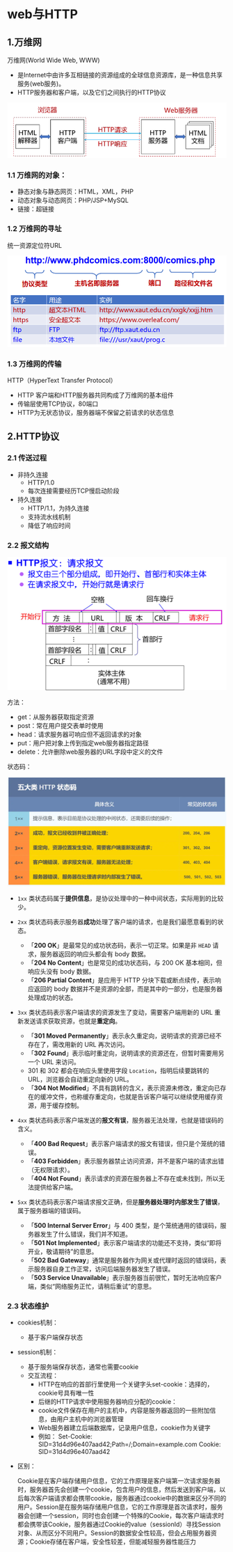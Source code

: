 # web与HTTP

## 1.万维网

万维网(World Wide Web, WWW)

* 是Internet中由许多互相链接的资源组成的全球信息资源库，是一种信息共享服务(web服务)。
* HTTP服务器和客户端，以及它们之间执行的HTTP协议

![image-20240513084345856](./assets/2.web与HTTP/image-20240513084345856.png)

### 1.1 万维网的对象：

* 静态对象与静态网页：HTML，XML，PHP
* 动态对象与动态网页：PHP/JSP+MySQL
* 链接：超链接

### 1.2 万维网的寻址

统一资源定位符URL

![image-20240513085754263](./assets/2.web与HTTP/image-20240513085754263.png)

### 1.3 万维网的传输

HTTP（HyperText Transfer Protocol）

* HTTP 客户端和HTTP服务器共同构成了万维网的基本组件
* 传输层使用TCP协议，80端口
* HTTP为无状态协议，服务器端不保留之前请求的状态信息

## 2.HTTP协议

### 2.1 传送过程

* 非持久连接
  * HTTP/1.0
  * 每次连接需要经历TCP慢启动阶段
* 持久连接
  * HTTP/1.1，为持久连接
  * 支持流水线机制
  * 降低了响应时间

### 2.2 报文结构

![image-20240517102751142](./assets/2.web与HTTP/image-20240517102751142.png)

方法：

* get：从服务器获取指定资源
* post：常在用户提交表单时使用
* head：请求服务器可响应但不返回请求的对象
* put：用户把对象上传到指定web服务器指定路径
* delete：允许删除web服务器的URL字段中定义的文件

状态码：

![img](./assets/2.web与HTTP/6-五大类HTTP状态码.webp)

* `1xx` 类状态码属于**提供信息**，是协议处理中的一种中间状态，实际用到的比较少。
* `2xx` 类状态码表示服务器**成功**处理了客户端的请求，也是我们最愿意看到的状态。

  - 「**200 OK**」是最常见的成功状态码，表示一切正常。如果是非 `HEAD` 请求，服务器返回的响应头都会有 body 数据。
  - 「**204 No Content**」也是常见的成功状态码，与 200 OK 基本相同，但响应头没有 body 数据。
  - 「**206 Partial Content**」是应用于 HTTP 分块下载或断点续传，表示响应返回的 body 数据并不是资源的全部，而是其中的一部分，也是服务器处理成功的状态。
* `3xx` 类状态码表示客户端请求的资源发生了变动，需要客户端用新的 URL 重新发送请求获取资源，也就是**重定向**。

  - 「**301 Moved Permanently**」表示永久重定向，说明请求的资源已经不存在了，需改用新的 URL 再次访问。
  - 「**302 Found**」表示临时重定向，说明请求的资源还在，但暂时需要用另一个 URL 来访问。
  - 301 和 302 都会在响应头里使用字段 `Location`，指明后续要跳转的 URL，浏览器会自动重定向新的 URL。
  - 「**304 Not Modified**」不具有跳转的含义，表示资源未修改，重定向已存在的缓冲文件，也称缓存重定向，也就是告诉客户端可以继续使用缓存资源，用于缓存控制。
* `4xx` 类状态码表示客户端发送的**报文有误**，服务器无法处理，也就是错误码的含义。

  - 「**400 Bad Request**」表示客户端请求的报文有错误，但只是个笼统的错误。
  - 「**403 Forbidden**」表示服务器禁止访问资源，并不是客户端的请求出错（无权限请求）。
  - 「**404 Not Found**」表示请求的资源在服务器上不存在或未找到，所以无法提供给客户端。
* `5xx` 类状态码表示客户端请求报文正确，但是**服务器处理时内部发生了错误**，属于服务器端的错误码。

  - 「**500 Internal Server Error**」与 400 类型，是个笼统通用的错误码，服务器发生了什么错误，我们并不知道。
  - 「**501 Not Implemented**」表示客户端请求的功能还不支持，类似“即将开业，敬请期待”的意思。
  - 「**502 Bad Gateway**」通常是服务器作为网关或代理时返回的错误码，表示服务器自身工作正常，访问后端服务器发生了错误。
  - 「**503 Service Unavailable**」表示服务器当前很忙，暂时无法响应客户端，类似“网络服务正忙，请稍后重试”的意思。

### 2.3 状态维护

* cookies机制：

  * 基于客户端保存状态
* session机制：

  * 基于服务端保存状态，通常也需要cookie
  * 交互流程：
    * HTTP在响应的首部行里使用一个关键字头set-cookie：选择的，cookie号具有唯一性
    * 后继的HTTP请求中使用服务器响应分配的cookie：
    * cookie文件保存在用户的主机中，内容是服务器返回的一些附加信息，由用户主机中的浏览器管理
    * Web服务器建立后端数据库，记录用户信息，cookie作为关键字
    * 例如：
      Set-Cookie: SID=31d4d96e407aad42;Path=/;Domain=example.com
      Cookie: SID=31d4d96e407aad42
* 区别：

  Cookie是在客户端存储用户信息，它的工作原理是客户端第一次请求服务器时，服务器首先会创建一个cookie，包含用户的信息，然后发送到客户端，以后每次客户端请求都会携带cookie，服务器通过cookie中的数据来区分不同的用户。Session是在服务端存储用户信息，它的工作原理是首次请求时，服务器会创建一个session，同时也会创建一个特殊的Cookie，每次客户端请求时都会携带该Cookie，服务器通过Cookie的value（sessionId）寻找Session对象、从而区分不同用户。Session的数据安全性较高，但会占用服务器资源；Cookie存储在客户端，安全性较差，但能减轻服务器性能压力
